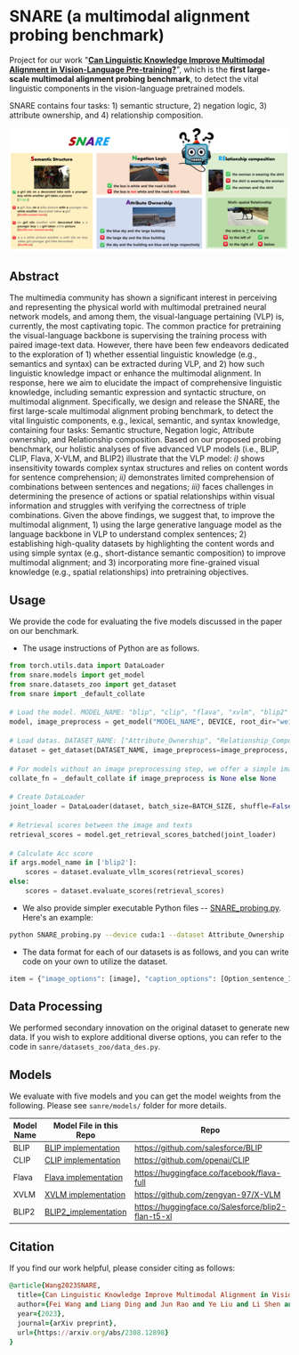 # SNARE (a multimodal alignment probing benchmark)
Project for our work "[<b>Can Linguistic Knowledge Improve Multimodal Alignment in Vision-Language Pre-training?</b>](https://arxiv.org/abs/2308.12898)", which is the <b>first large-scale multimodal alignment probing benchmark</b>, to detect the vital linguistic components in the vision-language pretrained models.

SNARE contains four tasks: 1) semantic structure, 2) negation logic, 3) attribute ownership, and 4) relationship composition.  

![avatar](./img/snare.png)

## Abstract
The multimedia community has shown a significant interest in perceiving and representing the physical world with multimodal pretrained neural network models, and among them, the visual-language pertaining (VLP) is, currently, the most captivating topic. The common practice for pretraining the visual-language backbone is supervising the training process with paired image-text data. However, there have been few endeavors dedicated to the exploration of 1) whether essential linguistic knowledge (e.g., semantics and syntax) can be extracted during VLP, and 2) how such linguistic knowledge impact or enhance the multimodal alignment. In response, here we aim to elucidate the impact of comprehensive linguistic knowledge, including semantic expression and syntactic structure, on multimodal alignment. Specifically, we design and release the SNARE, the first large-scale multimodal alignment probing benchmark, to detect the vital linguistic components, e.g., lexical, semantic, and syntax knowledge, containing four tasks: Semantic structure, Negation logic, Attribute ownership, and Relationship composition. Based on our proposed probing benchmark, our holistic analyses of five advanced VLP models (i.e., BLIP, CLIP, Flava, X-VLM, and BLIP2) illustrate that the VLP model: <i>i)</i> shows insensitivity towards complex syntax structures and relies on content words for sentence comprehension; <i>ii)</i> demonstrates limited comprehension of combinations between sentences and negations; <i>iii)</i> faces challenges in determining the presence of actions or spatial relationships within visual information and struggles with verifying the correctness of triple combinations. Given the above findings, we suggest that, to improve the multimodal alignment, 1) using the large generative language model as the language backbone in VLP to understand complex sentences; 2) establishing high-quality datasets by highlighting the content words and using simple syntax (e.g., short-distance semantic composition) to improve multimodal alignment; and 3) incorporating more fine-grained visual knowledge (e.g., spatial relationships) into pretraining objectives.

## Usage
We provide the code for evaluating the five models discussed in the paper on our benchmark. 

* The usage instructions of Python are as follows.
```python
from torch.utils.data import DataLoader
from snare.models import get_model
from snare.datasets_zoo import get_dataset
from snare import _default_collate

# Load the model. MODEL_NAME: "blip", "clip", "flava", "xvlm", "blip2" 
model, image_preprocess = get_model("MODEL_NAME", DEVICE, root_dir="weight_PATH")

# Load datas. DATASET_NAME: ["Attribute_Ownership", "Relationship_Composition", "Spatial_Relationship", "Negation_Logic", "COCO_Semantic_Structure", "Flickr30k_Semantic_Structure"]
dataset = get_dataset(DATASET_NAME, image_preprocess=image_preprocess, download=True)

# For models without an image preprocessing step, we offer a simple image preprocessing method.
collate_fn = _default_collate if image_preprocess is None else None

# Create DataLoader
joint_loader = DataLoader(dataset, batch_size=BATCH_SIZE, shuffle=False, num_workers=NUM_WORKERS, collate_fn=collate_fn)

# Retrieval scores between the image and texts 
retrieval_scores = model.get_retrieval_scores_batched(joint_loader)

# Calculate Acc score
if args.model_name in ['blip2']:
    scores = dataset.evaluate_vllm_scores(retrieval_scores)
else:
    scores = dataset.evaluate_scores(retrieval_scores)
```

* We also provide simpler executable Python files -- [SNARE_probing.py](SNARE_probing.py). Here's an example:
```bash
python SNARE_probing.py --device cuda:1 --dataset Attribute_Ownership --model_name flava
```

* The data format for each of our datasets is as follows, and you can write code on your own to utilize the dataset.
```python
item = {"image_options": [image], "caption_options": [Option_sentence_1, Option_sentence_2, ...]}
```


## Data Processing
 We performed secondary innovation on the original dataset to generate new data. If you wish to explore additional diverse options, you can refer to the code in `sanre/datasets_zoo/data_des.py`.

## Models 
We evaluate with five models and you can get the model weights from the following. Please see `sanre/models/` folder for more details. 

Model Name | Model File in this Repo | Repo |
| ---| --- | --- |
BLIP | [BLIP implementation](.snare\models\blip_load.py) | https://github.com/salesforce/BLIP |
CLIP | [CLIP implementation](.snare\models\clip_load.py) | https://github.com/openai/CLIP |
Flava | [Flava implementation](.snare\models\flava_load.py) | https://huggingface.co/facebook/flava-full |
XVLM | [XVLM implementation](.snare\models\xvlm_load.py) | https://github.com/zengyan-97/X-VLM |
BLIP2 | [BLIP2_implementation](.snare\models\blip2_load.py)| https://huggingface.co/Salesforce/blip2-flan-t5-xl|


## Citation
If you find our work helpful, please consider citing as follows:  
```ruby
@article{Wang2023SNARE,
  title={Can Linguistic Knowledge Improve Multimodal Alignment in Vision-Language Pretraining?},
  author={Fei Wang and Liang Ding and Jun Rao and Ye Liu and Li Shen and Changxing Ding},
  year={2023},
  journal={arXiv preprint},
  url={https://arxiv.org/abs/2308.12898}
}
```
